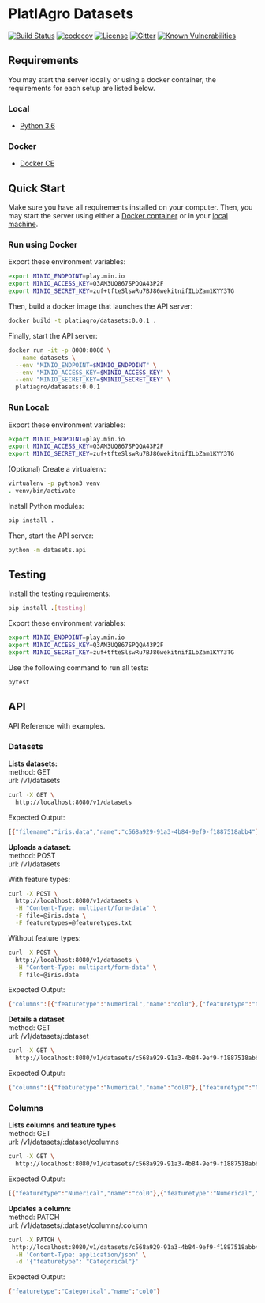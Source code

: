 # PlatIAgro Datasets

[![Build Status](https://travis-ci.org/platiagro/datasets.svg)](https://travis-ci.org/platiagro/datasets)
[![codecov](https://codecov.io/gh/platiagro/datasets/graph/badge.svg)](https://codecov.io/gh/platiagro/datasets)
[![License](https://img.shields.io/badge/License-Apache%202.0-blue.svg)](https://opensource.org/licenses/Apache-2.0)
[![Gitter](https://badges.gitter.im/platiagro/community.svg)](https://gitter.im/platiagro/community?utm_source=badge&utm_medium=badge&utm_campaign=pr-badge)
[![Known Vulnerabilities](https://snyk.io/test/github/platiagro/dataset-store/master/badge.svg?targetFile=package.json)](https://snyk.io/test/github/platiagro/dataset-store/master/?targetFile=package.json)

## Requirements

You may start the server locally or using a docker container, the requirements for each setup are listed below.

### Local

- [Python 3.6](https://www.python.org/downloads/)

### Docker

- [Docker CE](https://www.docker.com/get-docker)

## Quick Start

Make sure you have all requirements installed on your computer. Then, you may start the server using either a [Docker container](#run-using-docker) or in your [local machine](#run-local).

### Run using Docker

Export these environment variables:

```bash
export MINIO_ENDPOINT=play.min.io
export MINIO_ACCESS_KEY=Q3AM3UQ867SPQQA43P2F
export MINIO_SECRET_KEY=zuf+tfteSlswRu7BJ86wekitnifILbZam1KYY3TG
```

Then, build a docker image that launches the API server:

```bash
docker build -t platiagro/datasets:0.0.1 .
```

Finally, start the API server:

```bash
docker run -it -p 8080:8080 \
  --name datasets \
  --env "MINIO_ENDPOINT=$MINIO_ENDPOINT" \
  --env "MINIO_ACCESS_KEY=$MINIO_ACCESS_KEY" \
  --env "MINIO_SECRET_KEY=$MINIO_SECRET_KEY" \
  platiagro/datasets:0.0.1
```

### Run Local:

Export these environment variables:

```bash
export MINIO_ENDPOINT=play.min.io
export MINIO_ACCESS_KEY=Q3AM3UQ867SPQQA43P2F
export MINIO_SECRET_KEY=zuf+tfteSlswRu7BJ86wekitnifILbZam1KYY3TG
```

(Optional) Create a virtualenv:

```bash
virtualenv -p python3 venv
. venv/bin/activate
```

Install Python modules:

```bash
pip install .
```

Then, start the API server:

```bash
python -m datasets.api
```

## Testing

Install the testing requirements:

```bash
pip install .[testing]
```

Export these environment variables:

```bash
export MINIO_ENDPOINT=play.min.io
export MINIO_ACCESS_KEY=Q3AM3UQ867SPQQA43P2F
export MINIO_SECRET_KEY=zuf+tfteSlswRu7BJ86wekitnifILbZam1KYY3TG
```

Use the following command to run all tests:

```bash
pytest
```

## API

API Reference with examples.

### Datasets

**Lists datasets:** <br>
method: GET <br>
url: /v1/datasets

```bash
curl -X GET \
  http://localhost:8080/v1/datasets
```

Expected Output:

```bash
[{"filename":"iris.data","name":"c568a929-91a3-4b84-9ef9-f1887518abb4"}]
```

**Uploads a dataset:** <br>
method: POST <br>
url: /v1/datasets

With feature types:

```bash
curl -X POST \
  http://localhost:8080/v1/datasets \
  -H "Content-Type: multipart/form-data" \
  -F file=@iris.data \
  -F featuretypes=@featuretypes.txt
```

Without feature types:

```bash
curl -X POST \
  http://localhost:8080/v1/datasets \
  -H "Content-Type: multipart/form-data" \
  -F file=@iris.data
```

Expected Output:

```bash
{"columns":[{"featuretype":"Numerical","name":"col0"},{"featuretype":"Numerical","name":"col1"},{"featuretype":"Numerical","name":"col2"},{"featuretype":"Numerical","name":"col3"},{"featuretype":"Categorical","name":"col4"}],"filename":"iris.data","name":"c568a929-91a3-4b84-9ef9-f1887518abb4","url":"http://play.min.io/anonymous/datasets/c568a929-91a3-4b84-9ef9-f1887518abb4?X-Amz-Algorithm=AWS4-HMAC-SHA256&X-Amz-Credential=Q3AM3UQ867SPQQA43P2F%2F20200131%2Fus-east-1%2Fs3%2Faws4_request&X-Amz-Date=20200131T145838Z&X-Amz-Expires=604800&X-Amz-SignedHeaders=host&X-Amz-Signature=07627aa6d4369cb00edfca5c65d87d0e263622944a7728889b131979263b8cc6"}
```

**Details a dataset** <br>
method: GET <br>
url: /v1/datasets/:dataset

```bash
curl -X GET \
  http://localhost:8080/v1/datasets/c568a929-91a3-4b84-9ef9-f1887518abb4
```

Expected Output:

```bash
{"columns":[{"featuretype":"Numerical","name":"col0"},{"featuretype":"Numerical","name":"col1"},{"featuretype":"Numerical","name":"col2"},{"featuretype":"Numerical","name":"col3"},{"featuretype":"Categorical","name":"col4"}],"filename":"iris.data","name":"c568a929-91a3-4b84-9ef9-f1887518abb4","url":"http://play.min.io/anonymous/datasets/c568a929-91a3-4b84-9ef9-f1887518abb4?X-Amz-Algorithm=AWS4-HMAC-SHA256&X-Amz-Credential=Q3AM3UQ867SPQQA43P2F%2F20200131%2Fus-east-1%2Fs3%2Faws4_request&X-Amz-Date=20200131T145838Z&X-Amz-Expires=604800&X-Amz-SignedHeaders=host&X-Amz-Signature=07627aa6d4369cb00edfca5c65d87d0e263622944a7728889b131979263b8cc6"}
```

### Columns

**Lists columns and feature types** <br>
method: GET <br>
url: /v1/datasets/:dataset/columns

```bash
curl -X GET \
  http://localhost:8080/v1/datasets/c568a929-91a3-4b84-9ef9-f1887518abb4/columns
```

Expected Output:

```bash
[{"featuretype":"Numerical","name":"col0"},{"featuretype":"Numerical","name":"col1"},{"featuretype":"Numerical","name":"col2"},{"featuretype":"Numerical","name":"col3"},{"featuretype":"Categorical","name":"col4"}]
```

**Updates a column:** <br>
method: PATCH <br>
url: /v1/datasets/:dataset/columns/:column

```bash
curl -X PATCH \
 http://localhost:8080/v1/datasets/c568a929-91a3-4b84-9ef9-f1887518abb4/columns/col0 \
  -H 'Content-Type: application/json' \
  -d '{"featuretype": "Categorical"}'
```

Expected Output:

```bash
{"featuretype":"Categorical","name":"col0"}
```
